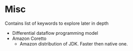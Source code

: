 # Misc

Contains list of keywords to explore later in depth

- Differential dataflow programming model
- Amazon Coretto
    - Amazon distribution of JDK. Faster then native one.
